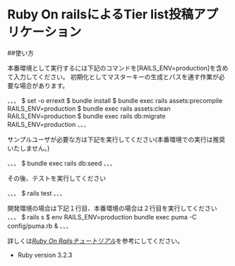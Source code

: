 # Ruby On railsによるTier list投稿アプリケーション

##使い方

本番環境として実行するには下記のコマンドを[RAILS_ENV=production]を含めて入力してください。
初期化としてマスターキーの生成とパスを通す作業が必要な場合があります。

、、、
$ set -o errexit
$ bundle install
$ bundle exec rails assets:precompile RAILS_ENV=production
$ bundle exec rails assets:clean RAILS_ENV=production
$ bundle exec rails db:migrate RAILS_ENV=production
、、、

サンプルユーザが必要な方は下記を実行してください(本番環境での実行は推奨いたしません。)

、、、
$ bundle exec rails db:seed
、、、

その後、テストを実行してください

、、、
$ rails test
、、、

開発環境の場合は下記１行目、本番環境の場合は２行目を実行してください
、、、
$ rails s
$ env RAILS_ENV=production  bundle exec puma -C config/puma.rb &
、、、

詳しくは[*Ruby On Railsチュートリアル*](https://railstutorial.jp)を参考にしてください。

* Ruby version 3.2.3
